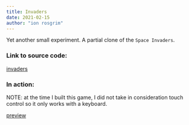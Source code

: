 ```yaml
---
title: Invaders
date: 2021-02-15
author: "ion rosgrim"
---
```


Yet another small experiment. A partial clone of the `Space Invaders`.


### Link to source code:

[invaders](https://github.com/irosgrim/invaders)

### In action:

NOTE: at the time I built this game, I did not take in consideration touch control so it only works with a keyboard.

[preview](https://irosgrim.github.io/invaders/)